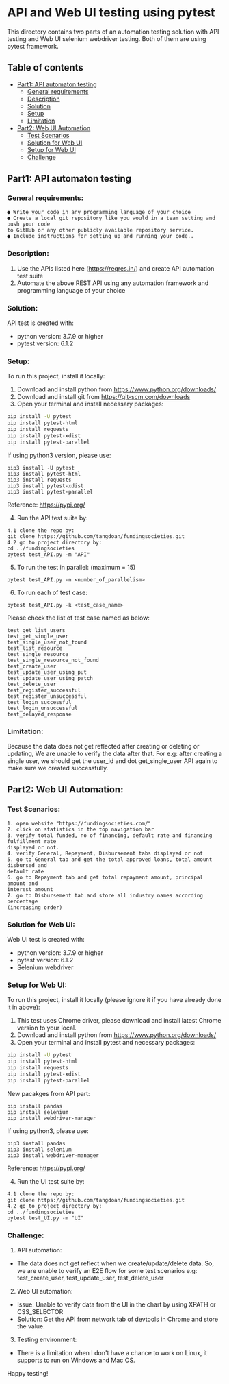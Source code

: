 
# API and Web UI testing using pytest #
This directory contains two parts of an automation testing solution with API testing and Web UI selenium webdriver testing. Both of them are using pytest framework.
## Table of contents
* [Part1: API automaton testing](#part1:-api-automation-testing)
    * [General requirements](#general-requirements)
    * [Description](#description)
    * [Solution](#solution)
    * [Setup](#setup)
    * [Limitation](#limitation)
* [Part2: Web UI Automation](#part2-web-ui-automation)
    * [Test Scenarios](#test-scenarios)
    * [Solution for Web UI](#solution-for-web-ui)
    * [Setup for Web UI](#setup-for-web-ui)
    * [Challenge](#challenge)
## Part1: API automaton testing
### General requirements:
    ● Write your code in any programming language of your choice
    ● Create a local git repository like you would in a team setting and push your code
    to GitHub or any other publicly available repository service.
    ● Include instructions for setting up and running your code..
### Description:
1. Use the APIs listed here (https://reqres.in/) and create API automation test suite
2. Automate the above REST API using any automation framework and programming
   language of your choice
### Solution:
API test is created with:
* python version: 3.7.9  or higher
* pytest version: 6.1.2
### Setup:
To run this project, install it locally:
1. Download and install python from https://www.python.org/downloads/
2. Download and install git from https://git-scm.com/downloads
3. Open your terminal and install necessary packages:
```bash
pip install -U pytest
pip install pytest-html
pip install requests
pip install pytest-xdist
pip install pytest-parallel
```
If using python3 version, please use:
```
pip3 install -U pytest
pip3 install pytest-html
pip3 install requests
pip3 install pytest-xdist
pip3 install pytest-parallel
```
Reference: https://pypi.org/

4. Run the API test suite by:
```
4.1 clone the repo by: 
git clone https://github.com/tangdoan/fundingsocieties.git
4.2 go to project directory by:
cd ../fundingsocieties
pytest test_API.py -m "API"
```
5. To run the test in parallel: (maximum = 15)
```
pytest test_API.py -n <number_of_parallelism>
```
6. To run each of test case:
```
pytest test_API.py -k <test_case_name>
```
Please check the list of test case named as below:
```
test_get_list_users
test_get_single_user
test_single_user_not_found
test_list_resource
test_single_resource
test_single_resource_not_found
test_create_user
test_update_user_using_put
test_update_user_using_patch
test_delete_user
test_register_successful
test_register_unsuccessful
test_login_successful
test_login_unsuccessful
test_delayed_response
```
### Limitation:
Because the data does not get reflected after creating or deleting or updating,
We are unable to verify the data after that.
For e.g: after creating a single user, we should get the user_id and dot get_single_user API again to make sure we created successfully.

## Part2: Web UI Automation:
### Test Scenarios:
```
1. open website "https://fundingsocieties.com/"
2. click on statistics in the top navigation bar
3. verify total funded, no of financing, default rate and financing fulfillment rate
displayed or not.
4. verify General, Repayment, Disbursement tabs displayed or not
5. go to General tab and get the total approved loans, total amount disbursed and
default rate
6. go to Repayment tab and get total repayment amount, principal amount and
interest amount
7. go to Disbursement tab and store all industry names according percentage
(increasing order)
```
### Solution for Web UI:
Web UI test is created with:
* python version: 3.7.9 or higher
* pytest version: 6.1.2
* Selenium webdriver
### Setup for Web UI:
To run this project, install it locally (please ignore it if you have already done it in above):
1. This test uses Chrome driver, please download and install latest Chrome version to your local.
2. Download and install python from https://www.python.org/downloads/
3. Open your terminal and install pytest and necessary packages:
```bash
pip install -U pytest
pip install pytest-html
pip install requests
pip install pytest-xdist
pip install pytest-parallel
```
New pacakges from API part:
```
pip install pandas
pip install selenium
pip install webdriver-manager
```
If using python3, please use:
```
pip3 install pandas
pip3 install selenium
pip3 install webdriver-manager
```
Reference: https://pypi.org/

4. Run the UI test suite by:
```
4.1 clone the repo by: 
git clone https://github.com/tangdoan/fundingsocieties.git
4.2 go to project directory by:
cd ../fundingsocieties
pytest test_UI.py -m "UI"
```

### Challenge:
1. API automation:
- The data does not get reflect when we create/update/delete data. So, we are unable to verify an E2E flow for some test scenarios
e.g: test_create_user, test_update_user, test_delete_user
2. Web UI automation:
- Issue: Unable to verify data from the UI in the chart by using XPATH or CSS_SELECTOR
- Solution: Get the API from network tab of devtools in Chrome and store the value. 
3. Testing environment:
- There is a limitation when I don't have a chance to work on Linux, it supports to run on Windows and Mac OS. 

Happy testing!
